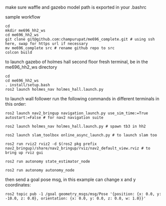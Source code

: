 make sure waffle and gazebo model path is exported in your .bashrc

sample workflow
```
cd
mkdir me696_hh2_ws
cd me696_hh2_ws
git clone git@github.com:champurupat/me696_complete.git # using ssh here, swap for https url if necessary
mv me696_complete src # rename github repo to src
colcon build
```
to launch gazebo of holmes hall second floor fresh terminal, be in the me696_hh2_ws directory
```
cd
cd me696_hh2_ws
. install/setup.bash
ros2 launch holmes_nav holmes_hall.launch.py
```
to launch wall follower run the following commands in different terminals in this order:
```
ros2 launch nav2_bringup navigation_launch.py use_sim_time:=True autostart:=False # for nav2 navigation suite

ros2 launch holmes_nav holmes_hall.launch.py # spawn tb3 in hh2

ros2 launch slam_toolbox online_async_launch.py # to launch slam too

ros2 run rviz2 rviz2 -d $(ros2 pkg prefix nav2_bringup)/share/nav2_bringup/rviz/nav2_default_view.rviz # to bring up rviz gui

ros2 run autonomy state_estimator_node 

ros2 run autonomy autonomy_node 
```
then send a goal pose msg, in this example can change x and y coordinates:
```
ros2 topic pub -1 /goal geometry_msgs/msg/Pose '{position: {x: 0.0, y: -10.0, z: 0.0}, orientation: {x: 0.0, y: 0.0, z: 0.0, w: 1.0}}'
```
